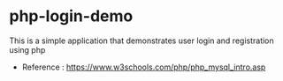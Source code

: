 # php-login-demo
This is a simple application that demonstrates user login and registration using php

- Reference : https://www.w3schools.com/php/php_mysql_intro.asp 